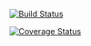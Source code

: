 [![Build Status](https://travis-ci.org/catharinewu/cs207test.svg?branch=master)](https://travis-ci.org/catharinewu/cs207test)

[![Coverage Status](https://codecov.io/gh/catharinewu/cs207test/branch/master/graph/badge.svg)](https://codecov.io/gh/catharinewu/cs207test)
